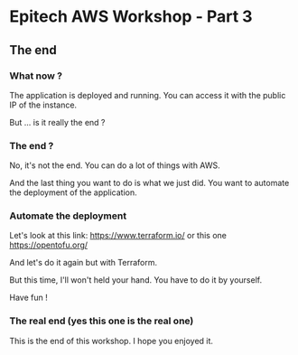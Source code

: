 # Epitech AWS Workshop - Part 3

## The end

### What now ?

The application is deployed and running. You can access it with the public IP of the instance.

But ... is it really the end ?

### The end ?

No, it's not the end. You can do a lot of things with AWS.

And the last thing you want to do is what we just did. You want to automate the deployment of the application.

### Automate the deployment

Let's look at this link: https://www.terraform.io/ or this one https://opentofu.org/

And let's do it again but with Terraform.

But this time, I'll won't held your hand. You have to do it by yourself.

Have fun !

### The real end (yes this one is the real one)

This is the end of this workshop. I hope you enjoyed it.

